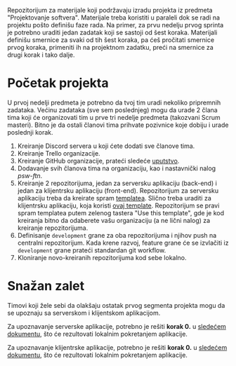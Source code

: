 Repozitorijum za materijale koji podržavaju izradu projekta iz predmeta "Projektovanje softvera". Materijale treba koristiti u paraleli dok se radi na projektu pošto definišu faze rada. Na primer, za prvu nedelju prvog sprinta je potrebno uraditi jedan zadatak koji se sastoji od šest koraka. Materijali definišu smernice za svaki od tih šest koraka, pa ćeš pročitati smernice prvog koraka, primeniti ih na projektnom zadatku, preći na smernice za drugi korak i tako dalje.

# Početak projekta
U prvoj nedelji predmeta je potrebno da tvoj tim uradi nekoliko pripremnih zadataka. Većinu zadataka (sve sem poslednjeg) mogu da urade 2 člana tima koji će organizovati tim u prve tri nedelje predmeta (takozvani Scrum masteri). Bitno je da ostali članovi tima prihvate pozivnice koje dobiju i urade poslednji korak.

1. Kreiranje Discord servera u koji ćete dodati sve članove tima.
2. Kreiranje Trello organizacije.
3. Kreiranje GitHub organizacije, prateći sledeće [uputstvo](https://docs.github.com/en/organizations/collaborating-with-groups-in-organizations/creating-a-new-organization-from-scratch).
4. Dodavanje svih članova tima na organizaciju, kao i nastavnički nalog _psw-ftn_.
5. Kreiranje 2 repozitorijuma, jedan za serversku aplikaciju (back-end) i jedan za klijentrsku aplikaciju (front-end). Repozitorijum za serversku aplikaciju treba da kreirate spram [templatea](https://github.com/psw-ftn/tourism-be). Slično treba uraditi za klijentrsku aplikaciju, koja koristi [ovaj template](https://github.com/psw-ftn/tourism-fe). Repozitorijum se pravi spram templatea putem zelenog tastera "Use this template", gde je kod kreiranja bitno da odaberete vašu organizaciju (a ne lični nalog) za kreiranje repozitorijuma.
6. Definisanje `development` grane za oba repozitorijuma i njihov push na centralni repozitorijum. Kada krene razvoj, feature grane će se izvlačiti iz `development` grane prateći standardan git workflow.
7. Kloniranje novo-kreiranih repozitorijuma kod sebe lokalno.

# Snažan zalet
Timovi koji žele sebi da olakšaju ostatak prvog segmenta projekta mogu da se upoznaju sa serverskom i klijentskom aplikacijom.

Za upoznavanje serverske aplikacije, potrebno je rešiti **korak 0.** u [sledećem dokumentu](https://github.com/psw-ftn/supportive-information/blob/master/s1/w1/back-end.md#0-organizacija-i-pokretanje-projekta), što će rezultovati lokalnim pokretanjem aplikacije.

Za upoznavanje klijentrske aplikacije, potrebno je rešiti **korak 0.** u [sledećem dokumentu](https://github.com/psw-ftn/supportive-information/blob/master/s1/w1/front-end.md#0-organizacija-i-pokretanje-projekta), što će rezultovati lokalnim pokretanjem aplikacije.
